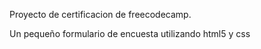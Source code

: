 Proyecto de certificacion de freecodecamp.

Un pequeño formulario de encuesta utilizando html5 y css
